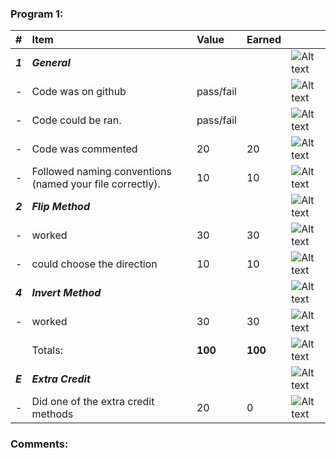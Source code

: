 ### Program 1:
| #       | Item                                                       | Value       | Earned   |                |
|:--------|:-----------------------------------------------------------|:------------|:---------|:---------------|
| ***1*** | ***General***                                              |             |          | ![Alt text][1] |
| -       | Code was on github                                         | pass/fail   |          | ![Alt text][1] |
| -       | Code could be ran.                                         | pass/fail   |          | ![Alt text][1] |
| -       | Code was commented                                         |    20       |    20    | ![Alt text][1] |
| -       | Followed naming conventions (named your file correctly).   |    10       |     10   | ![Alt text][1] |
| ***2*** | ***Flip Method***                                          |             |          | ![Alt text][1] |
| -       | worked                                                     |    30       |    30    | ![Alt text][1] |
| -       | could choose the direction                                 |    10        |    10     | ![Alt text][1] |
| ***4*** | ***Invert Method***                                        |             |          | ![Alt text][1] |
| -       | worked                                                     |    30       |    30    | ![Alt text][1] |
|         | Totals:                                                    | **100**     |  **100** | ![Alt text][1] |
| ***E*** | ***Extra Credit***                                         |             |          | ![Alt text][1] |
| -       | Did one of the extra credit methods                        |    20       |    0     | ![Alt text][1] |

### Comments:
```

```

[1]: http://f.cl.ly/items/3E231i211n2E042B1U3K/right.png  "Correct"
[2]: http://f.cl.ly/items/2X473C1Q1F2x3S1E4231/wrong.gif  "Incorrect"
[3]: http://f.cl.ly/items/1A0d2Q1J1N1u0C3g0C1s/null.gif  "Errors"
